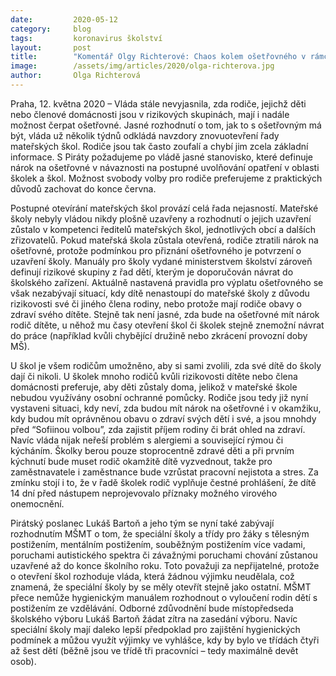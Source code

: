 ```yaml
---
date:         2020-05-12
category:     blog
tags:         koronavirus školství
layout:       post
title:        "Komentář Olgy Richterové: Chaos kolem ošetřovného v rámci uvolňování opatření ve školství stále trvá"
image:        /assets/img/articles/2020/olga-richterova.jpg
author:       Olga Richterová
---  
```



Praha, 12. května 2020 – Vláda stále nevyjasnila, zda rodiče, jejichž děti nebo členové domácnosti jsou v rizikových skupinách, mají i nadále možnost čerpat ošetřovné. Jasné rozhodnutí o tom, jak to s ošetřovným má být, vláda už několik týdnů odkládá navzdory znovuotevření řady mateřských škol. Rodiče jsou tak často zoufalí a chybí jim zcela základní informace. S Piráty požadujeme po vládě jasné stanovisko, které definuje nárok na ošetřovné v návaznosti na postupné uvolňování opatření v oblasti školek a škol. Možnost svobody volby pro rodiče preferujeme z praktických důvodů zachovat do konce června.

Postupné otevírání mateřských škol provází celá řada nejasností. Mateřské školy nebyly vládou nikdy plošně uzavřeny a rozhodnutí o jejich uzavření zůstalo v kompetenci ředitelů mateřských škol, jednotlivých obcí a dalších zřizovatelů. Pokud mateřská škola zůstala otevřená, rodiče ztratili nárok na ošetřovné, protože podmínkou pro přiznání ošetřovného je potvrzení o uzavření školy. Manuály pro školy vydané ministerstvem školství zároveň definují rizikové skupiny z řad dětí, kterým je doporučován návrat do školského zařízení. Aktuálně nastavená pravidla pro výplatu ošetřovného se však nezabývají situací, kdy dítě nenastoupí do mateřské školy z důvodu rizikovosti své či jiného člena rodiny, nebo protože mají rodiče obavy o zdraví svého dítěte. Stejně tak není jasné, zda bude na ošetřovné mít nárok rodič dítěte, u něhož mu časy otevření škol či školek stejně znemožní návrat do práce (například kvůli chybějící družině nebo zkrácení provozní doby MŠ).


U škol je všem rodičům umožněno, aby si sami zvolili, zda své dítě do školy dají či nikoli. U školek mnoho rodičů kvůli rizikovosti dítěte nebo člena domácnosti preferuje, aby děti zůstaly doma, jelikož v mateřské škole nebudou využívány osobní ochranné pomůcky. Rodiče jsou tedy již nyní vystaveni situaci, kdy neví, zda budou mít nárok na ošetřovné i v okamžiku, kdy budou mít oprávněnou obavu o zdraví svých dětí i své, a jsou mnohdy před “Sofiinou volbou”, zda zajistit příjem rodiny či brát ohled na zdraví. Navíc vláda nijak neřeší problém s alergiemi a související rýmou či kýcháním. Školky berou pouze stoprocentně zdravé děti a při prvním kýchnutí bude muset rodič okamžitě dítě vyzvednout, takže pro zaměstnavatele i zaměstnance bude vzrůstat pracovní nejistota a stres. Za zmínku stojí i to, že v řadě školek rodič vyplňuje čestné prohlášení, že dítě 14 dní před nástupem neprojevovalo příznaky možného virového onemocnění.

Pirátský poslanec Lukáš Bartoň a jeho tým se nyní také zabývají rozhodnutím MŠMT o tom, že speciální školy a třídy pro žáky s tělesným postižením, mentálním postižením, souběžným postižením více vadami, poruchami autistického spektra či závažnými poruchami chování zůstanou uzavřené až do konce školního roku. Toto považuji za nepřijatelné, protože o otevření škol rozhoduje vláda, která žádnou výjimku neudělala, což znamená, že speciální školy by se měly otevřít stejně jako ostatní. MŠMT přece nemůže hygienickým manuálem rozhodnout o vyloučení rodin dětí s postižením ze vzdělávání. Odborné zdůvodnění bude místopředseda školského výboru Lukáš Bartoň žádat zítra na zasedání výboru. Navíc speciální školy mají daleko lepší předpoklad pro zajištění hygienických podmínek a můžou využít výjimky ve vyhlášce, kdy by bylo ve třídách čtyři až šest dětí (běžně jsou ve třídě tři pracovníci – tedy maximálně devět osob).

 
